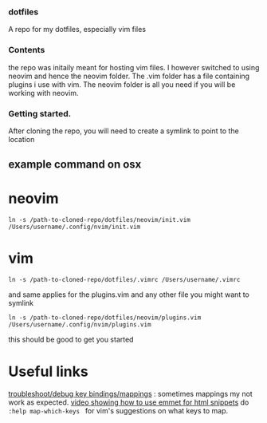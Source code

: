 ### dotfiles
A repo for my dotfiles, especially vim files

### Contents
the repo was initaily meant for hosting vim files.
I however switched to using neovim and hence the neovim folder.
The .vim folder has a file containing plugins i use with vim. 
The neovim folder is all you need if you will be working with neovim.

### Getting started.
After cloning the repo, you will need to create a symlink to point to the
location

## example command on osx
# neovim
`ln -s /path-to-cloned-repo/dotfiles/neovim/init.vim  /Users/username/.config/nvim/init.vim`

# vim 
`ln -s /path-to-cloned-repo/dotfiles/.vimrc /Users/username/.vimrc`

and same applies for the plugins.vim and any other file you might want to
symlink

`ln -s /path-to-cloned-repo/dotfiles/neovim/plugins.vim  /Users/username/.config/nvim/plugins.vim`

this should be good to get you started

# Useful links
[troubleshoot/debug key bindings/mappings](https://vi.stackexchange.com/questions/7722/how-to-debug-a-mapping) : sometimes mappings my not work as expected.
[video showing how to use emmet for html snippets](https://youtu.be/Sc30cyEH5oo?t=405)
do `:help map-which-keys ` for vim's suggestions on what keys to map.




